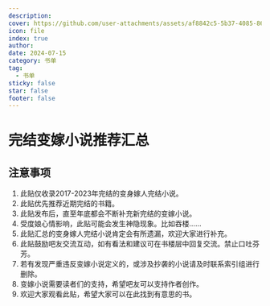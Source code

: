 ```yaml
---
description: 
cover: https://github.com/user-attachments/assets/af8842c5-5b37-4085-8654-86382ac5ef93
icon: file
index: true
author: 
date: 2024-07-15
category: 书单
tag:
  - 书单
sticky: false
star: false
footer: false
---
```

# 完结变嫁小说推荐汇总

## 注意事项

1. 此贴仅收录2017-2023年完结的变身嫁人完结小说。
2. 此贴优先推荐近期完结的书籍。
3. 此贴发布后，直至年底都会不断补充新完结的变嫁小说。
4. 受度娘心情影响，此贴可能会发生神隐现象。比如吞楼……
5. 此贴汇总的变身嫁人完结小说肯定会有所遗漏，欢迎大家进行补充。
6. 此贴鼓励吧友交流互动，如有看法和建议可在书楼层中回复交流。禁止口吐芬芳。
7. 若有发现严重违反变嫁小说定义的，或涉及抄袭的小说请及时联系索引组进行删除。
8. 变嫁小说需要读者们的支持，希望吧友可以支持作者创作。
9. 欢迎大家观看此贴，希望大家可以在此找到有意思的书。

